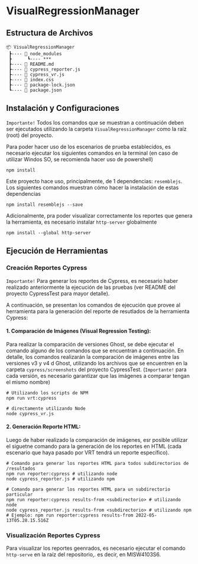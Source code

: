 # VisualRegressionManager

## Estructura de Archivos

```
📦 VisualRegressionManager
 ┣---- 📂 node_modules
 ┣      ┗---- ***
 ┣---- 📜 README.md
 ┣---- 📜 cypress_reporter.js
 ┣---- 📜 cypress_vr.js
 ┣---- 📜 index.css
 ┣---- 📜 package-lock.json
 ┗---- 📜 package.json
```

## Instalación y Configuraciones

`Importante!` Todos los comandos que se muestran a continuación deben ser ejecutados utilizando la carpeta `VisualRegressionManager` como la raíz (root) del proyecto.

Para poder hacer uso de los escenarios de prueba establecidos, es necesario ejecutar los siguientes comandos en la terminal (en caso de utilizar Windos SO, se recomienda hacer uso de powershell)

```shell
npm install
```

Este proyecto hace uso, principalmente, de 1 dependencias: `resemblejs`. Los siguientes comandos muestran cómo hacer la instalación de estas dependencias

```shell
npm install resemblejs --save
```

Adicionalmente, pra poder visualizar correctamente los reportes que genera la herramienta, es necesario instalar `http-server` globalmente

```shell
npm install --global http-server
```

## Ejecución de Herramientas

### Creación Reportes Cypress

`Importante!` Para generar los reportes de Cypress, es necesario haber realizado anteriormente la ejecución de las pruebas (ver README del proyecto CypressTest para mayor detalle).

A continuación, se presentan los comandos de ejecución que provee al herramienta para la generación del reporte de resutlados de la herramienta Cypress:


#### 1. **Comparación de Imágenes (Visual Regression Testing)**: 

Para realizar la comparación de versiones Ghost, se debe ejecutar el comando alguno de los comandos que se encuentran a continuación. En detalle, los comandos realizarán la comparación de imágenes entre las versiones v3 y v4 d Ghost, utilizando los archivos que se encuentren en la carpeta `cypress/screenshots` del proyecto CypressTest. (`Importante!` para cada versión, es necesario garantizar que las imágenes a comparar tengan el mismo nombre)

```shell
# Utilizando los scripts de NPM
npm run vrt:cypress

# directamente utilizando Node
node cypress_vr.js
```

#### 2. **Generación Reporte HTML**: 
Luego de haber realizado la comparación de imágenes, esr posible utilizar el siguetne comando para la generación de los reportes en HTML (cada escenario que haya pasado por VRT tendrá un reporte específico).

```shell
# Comando para generar los reportes HTML para todos subdirectorios de /resultados
npm run reporter:cypress # utilizando node
node cypress_reporter.js # utilizando npm

# Comando para generar los reportes HTML para un subdirectorio particular
npm run reporter:cypress results-from <subdirectorio> # utilizando node
node cypress_reporter.js results-from <subdirectorio> # utilizando npm
# Ejemplo: npm run reporter:cypress results-from 2022-05-13T05.28.15.516Z

```

### Visualización Reportes Cypress

Para visualizar los reportes geenrados, es necesario ejecutar el comando `http-serve` en la raíz del repositorio,. es decir, en MISW4103S6.
